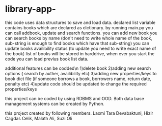 # library-app-

this code uses data structures to save and load data.
declared list variable contains books which are declared as dictionary.
by running main.py you can call addbook, update and search functions.
you can add new book
you can search books by name (don't need to write whole name of the book, sub-string is enough to find books which have that sub-string)
you can update books availibility status (to update you need to write exact name of the book)
list of books will be stored in harddrive, when ever you start the code you can load previus book list data.

additional features can be codded\n
1)delete book
2)adding new search options ( search by auther, availibility etc)
3)adding new properties/keys to book dict file (if someone borrows a book, borrowers name, return date, penalty etc)
4)update code should be updated to change the required properties/keys

this project can be coded by using RDBMS and OOD. Both data base management systems can be created by Python.

this project created by following members.
Laxmi Tara Devabaktuni, Hizir Cagdas Celik, Malath Ali, Suzi Oli
